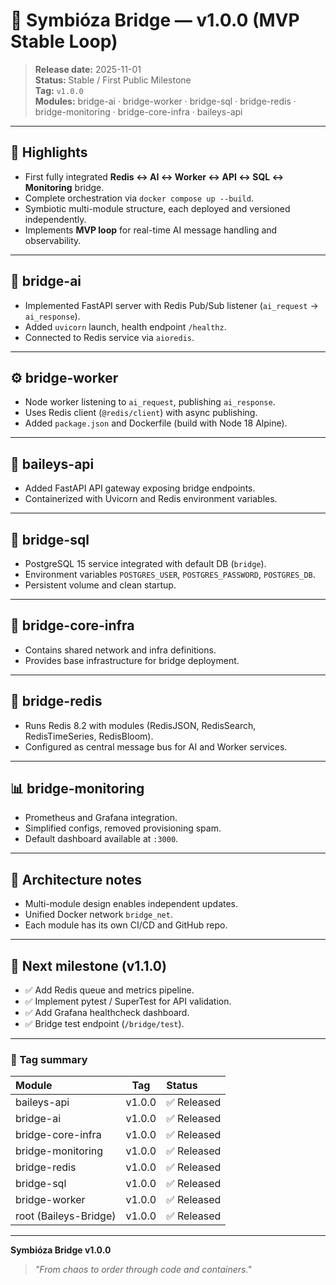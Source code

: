 # 🧬 Symbióza Bridge — v1.0.0 (MVP Stable Loop)

> **Release date:** 2025-11-01  
> **Status:** Stable / First Public Milestone  
> **Tag:** `v1.0.0`  
> **Modules:** bridge-ai · bridge-worker · bridge-sql · bridge-redis · bridge-monitoring · bridge-core-infra · baileys-api

---

## 🚀 Highlights
- First fully integrated **Redis ↔ AI ↔ Worker ↔ API ↔ SQL ↔ Monitoring** bridge.
- Complete orchestration via `docker compose up --build`.
- Symbiotic multi-module structure, each deployed and versioned independently.
- Implements **MVP loop** for real-time AI message handling and observability.

---

## 🧠 bridge-ai
- Implemented FastAPI server with Redis Pub/Sub listener (`ai_request` → `ai_response`).
- Added `uvicorn` launch, health endpoint `/healthz`.
- Connected to Redis service via `aioredis`.

---

## ⚙️ bridge-worker
- Node worker listening to `ai_request`, publishing `ai_response`.
- Uses Redis client (`@redis/client`) with async publishing.
- Added `package.json` and Dockerfile (build with Node 18 Alpine).

---

## 🔗 baileys-api
- Added FastAPI API gateway exposing bridge endpoints.
- Containerized with Uvicorn and Redis environment variables.

---

## 💾 bridge-sql
- PostgreSQL 15 service integrated with default DB (`bridge`).
- Environment variables `POSTGRES_USER`, `POSTGRES_PASSWORD`, `POSTGRES_DB`.
- Persistent volume and clean startup.

---

## 🧱 bridge-core-infra
- Contains shared network and infra definitions.
- Provides base infrastructure for bridge deployment.

---

## 🧩 bridge-redis
- Runs Redis 8.2 with modules (RedisJSON, RedisSearch, RedisTimeSeries, RedisBloom).
- Configured as central message bus for AI and Worker services.

---

## 📊 bridge-monitoring
- Prometheus and Grafana integration.
- Simplified configs, removed provisioning spam.
- Default dashboard available at `:3000`.

---

## 🧬 Architecture notes
- Multi-module design enables independent updates.
- Unified Docker network `bridge_net`.
- Each module has its own CI/CD and GitHub repo.

---

## 🧾 Next milestone (v1.1.0)
- ✅ Add Redis queue and metrics pipeline.  
- ✅ Implement pytest / SuperTest for API validation.  
- ✅ Add Grafana healthcheck dashboard.  
- ✅ Bridge test endpoint (`/bridge/test`).  

---

### 🏁 Tag summary
| Module | Tag | Status |
|:--|:--:|:--|
| baileys-api | v1.0.0 | ✅ Released |
| bridge-ai | v1.0.0 | ✅ Released |
| bridge-core-infra | v1.0.0 | ✅ Released |
| bridge-monitoring | v1.0.0 | ✅ Released |
| bridge-redis | v1.0.0 | ✅ Released |
| bridge-sql | v1.0.0 | ✅ Released |
| bridge-worker | v1.0.0 | ✅ Released |
| root (Baileys-Bridge) | v1.0.0 | ✅ Released |

---

**Symbióza Bridge v1.0.0**  
> *"From chaos to order through code and containers."*

